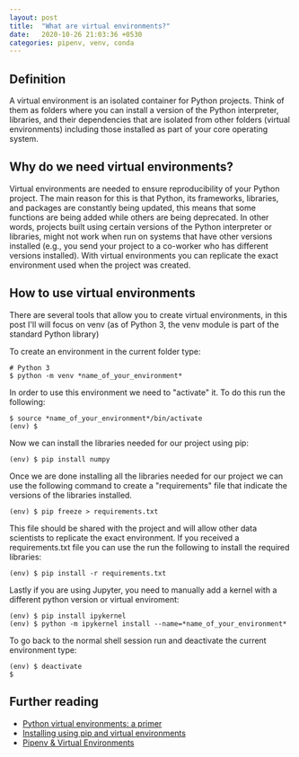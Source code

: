```yaml
---
layout: post
title:  "What are virtual environments?"
date:   2020-10-26 21:03:36 +0530
categories: pipenv, venv, conda
---
```


## Definition
A virtual environment is an isolated container for Python projects. Think of them as folders where you can install a version of the Python interpreter, libraries, and their dependencies that are isolated from other folders (virtual environments) including those installed as part of your core operating system.


## Why do we need virtual environments?
Virtual environments are needed to ensure reproducibility of your Python project. The main reason for this is that Python, its frameworks, libraries, and packages are constantly being updated, this means that some functions are being added while others are being deprecated.
In other words, projects built using certain versions of the Python interpreter or libraries, might not work when run on systems that have other versions installed (e.g., you send your project to a co-worker who has different versions installed).
With virtual environments you can replicate the exact environment used when the project was created. 


## How to use virtual environments
There are several tools that allow you to create virtual environments, in this post I'll will focus on venv (as of Python 3, the venv module is part of the standard Python library)

To create an environment in the current folder type:

```
# Python 3
$ python -m venv *name_of_your_environment*
```

In order to use this environment we need to "activate" it. To do this run the following:

```
$ source *name_of_your_environment*/bin/activate
(env) $
```

Now we can install the libraries needed for our project using pip:

```
(env) $ pip install numpy
```

Once we are done installing all the libraries needed for our project we can use the following command to create a "requirements" file that indicate the versions of the libraries installed.

```
(env) $ pip freeze > requirements.txt
```

This file should be shared with the project and will allow other data scientists to replicate the exact environment.  If you received a requirements.txt file you can use the run the following to install the required libraries:

```
(env) $ pip install -r requirements.txt
```

Lastly if you are using Jupyter, you need to manually add a kernel with a different python version or virtual enviroment:

```
(env) $ pip install ipykernel
(env) $ python -m ipykernel install --name=*name_of_your_environment*
```

To go back to the normal shell session run and deactivate the current environment type:

```
(env) $ deactivate
$
```

## Further reading
* [Python virtual environments: a primer](https://realpython.com/python-virtual-environments-a-primer/)
* [Installing using pip and virtual environments](https://packaging.python.org/guides/installing-using-pip-and-virtual-environments/)
* [Pipenv & Virtual Environments](https://docs.python-guide.org/dev/virtualenvs/)







